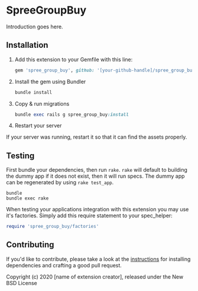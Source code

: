 # SpreeGroupBuy

Introduction goes here.

## Installation

1. Add this extension to your Gemfile with this line:

    ```ruby
    gem 'spree_group_buy', github: '[your-github-handle]/spree_group_buy'
    ```

2. Install the gem using Bundler

    ```ruby
    bundle install
    ```

3. Copy & run migrations

    ```ruby
    bundle exec rails g spree_group_buy:install
    ```

4. Restart your server

  If your server was running, restart it so that it can find the assets properly.

## Testing

First bundle your dependencies, then run `rake`. `rake` will default to building the dummy app if it does not exist, then it will run specs. The dummy app can be regenerated by using `rake test_app`.

```shell
bundle
bundle exec rake
```

When testing your applications integration with this extension you may use it's factories.
Simply add this require statement to your spec_helper:

```ruby
require 'spree_group_buy/factories'
```

## Contributing

If you'd like to contribute, please take a look at the
[instructions](CONTRIBUTING.md) for installing dependencies and crafting a good
pull request.

Copyright (c) 2020 [name of extension creator], released under the New BSD License
